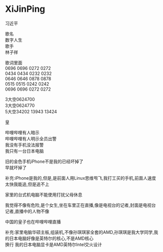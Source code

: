 # XiJinPing
习近平

歌名                  </br>
数字人生              </br>
歌手                  </br>
林子祥                

歌词里面                  </br>
0696 0696 0272 0272      </br>
0434 0434 0232 0232      </br>
0646 0646 0878 0878      </br>
0515 0515 0242 0242      </br>
0696 0696 0272 0272      </br>

3大空0624700             </br>
3大空0624770             </br>
5大空34202 13943 13424   </br>

皇

哔哩哔哩有人暗示　　　　　　</br>
哔哩哔哩有人明示全员出警   </br>
我没有手机没法报警　　　　 </br>
我只有一台日本电脑        </br>

旧的金色手机iPhone不是我的已经坏掉了</br>
早就坏掉了　　　　　　　　　　　　　</br>

补充:iPhone是我的,但是,是前面人用Linux思维甩飞,我打工买的手机,前面人速度太快我能追,但是追不上</br>

家里的台式机电脑不能使用打扰父母休息</br>

我觉得不像有危险,是个女生,坐在车里正在直播,像是电视台的记者,封面是电视台记者,直播中的人物不像</br>

中国的皇子也在哔哩哔哩直播</br>

补充:家里电脑华硕主板,组装机,不像孙琪琪家全套的AMD,孙琪琪是我大学同学,我的日本电脑好像是英特尔的核心,不是AMD核心</br>
换行
我的日本电脑显卡是AMD英特尔Intel交火设计</br>



